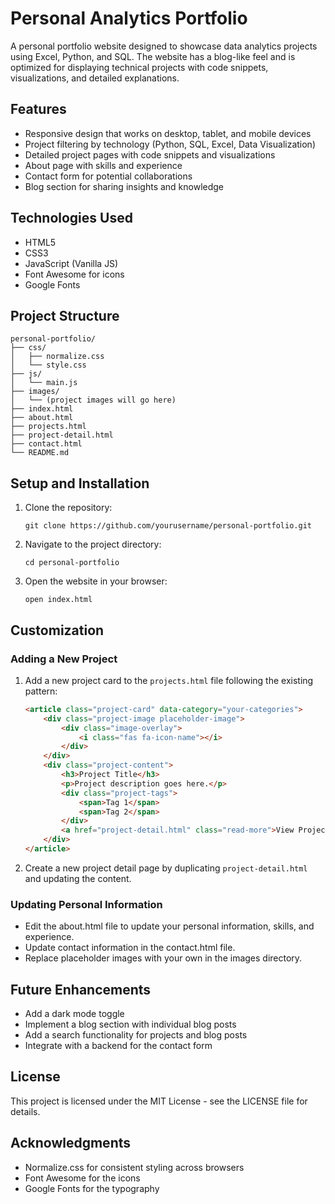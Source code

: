 # Personal Analytics Portfolio

A personal portfolio website designed to showcase data analytics projects using Excel, Python, and SQL. The website has a blog-like feel and is optimized for displaying technical projects with code snippets, visualizations, and detailed explanations.

## Features

- Responsive design that works on desktop, tablet, and mobile devices
- Project filtering by technology (Python, SQL, Excel, Data Visualization)
- Detailed project pages with code snippets and visualizations
- About page with skills and experience
- Contact form for potential collaborations
- Blog section for sharing insights and knowledge

## Technologies Used

- HTML5
- CSS3
- JavaScript (Vanilla JS)
- Font Awesome for icons
- Google Fonts

## Project Structure

```
personal-portfolio/
├── css/
│   ├── normalize.css
│   └── style.css
├── js/
│   └── main.js
├── images/
│   └── (project images will go here)
├── index.html
├── about.html
├── projects.html
├── project-detail.html
├── contact.html
└── README.md
```

## Setup and Installation

1. Clone the repository:
   ```
   git clone https://github.com/yourusername/personal-portfolio.git
   ```

2. Navigate to the project directory:
   ```
   cd personal-portfolio
   ```

3. Open the website in your browser:
   ```
   open index.html
   ```

## Customization

### Adding a New Project

1. Add a new project card to the `projects.html` file following the existing pattern:
   ```html
   <article class="project-card" data-category="your-categories">
       <div class="project-image placeholder-image">
           <div class="image-overlay">
               <i class="fas fa-icon-name"></i>
           </div>
       </div>
       <div class="project-content">
           <h3>Project Title</h3>
           <p>Project description goes here.</p>
           <div class="project-tags">
               <span>Tag 1</span>
               <span>Tag 2</span>
           </div>
           <a href="project-detail.html" class="read-more">View Project</a>
       </div>
   </article>
   ```

2. Create a new project detail page by duplicating `project-detail.html` and updating the content.

### Updating Personal Information

- Edit the about.html file to update your personal information, skills, and experience.
- Update contact information in the contact.html file.
- Replace placeholder images with your own in the images directory.

## Future Enhancements

- Add a dark mode toggle
- Implement a blog section with individual blog posts
- Add a search functionality for projects and blog posts
- Integrate with a backend for the contact form

## License

This project is licensed under the MIT License - see the LICENSE file for details.

## Acknowledgments

- Normalize.css for consistent styling across browsers
- Font Awesome for the icons
- Google Fonts for the typography